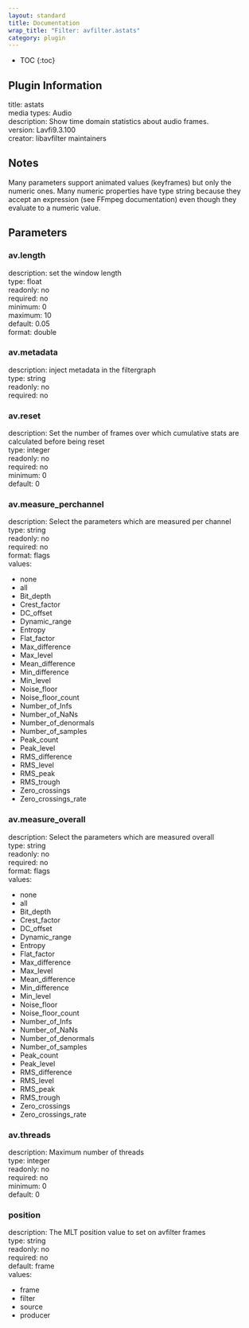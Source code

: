 ```yaml
---
layout: standard
title: Documentation
wrap_title: "Filter: avfilter.astats"
category: plugin
---
```

* TOC
{:toc}

## Plugin Information

title: astats  
media types:
Audio  
description: Show time domain statistics about audio frames.  
version: Lavfi9.3.100  
creator: libavfilter maintainers  

## Notes

Many parameters support animated values (keyframes) but only the numeric ones. Many numeric properties have type string because they accept an expression (see FFmpeg documentation) even though they evaluate to a numeric value.

## Parameters

### av.length

  
description:
set the window length  
type: float  
readonly: no  
required: no  
minimum: 0  
maximum: 10  
default: 0.05  
format: double  

### av.metadata

  
description:
inject metadata in the filtergraph  
type: string  
readonly: no  
required: no  

### av.reset

  
description:
Set the number of frames over which cumulative stats are calculated before being reset  
type: integer  
readonly: no  
required: no  
minimum: 0  
default: 0  

### av.measure_perchannel

  
description:
Select the parameters which are measured per channel  
type: string  
readonly: no  
required: no  
format: flags  
values:  

* none
* all
* Bit_depth
* Crest_factor
* DC_offset
* Dynamic_range
* Entropy
* Flat_factor
* Max_difference
* Max_level
* Mean_difference
* Min_difference
* Min_level
* Noise_floor
* Noise_floor_count
* Number_of_Infs
* Number_of_NaNs
* Number_of_denormals
* Number_of_samples
* Peak_count
* Peak_level
* RMS_difference
* RMS_level
* RMS_peak
* RMS_trough
* Zero_crossings
* Zero_crossings_rate

### av.measure_overall

  
description:
Select the parameters which are measured overall  
type: string  
readonly: no  
required: no  
format: flags  
values:  

* none
* all
* Bit_depth
* Crest_factor
* DC_offset
* Dynamic_range
* Entropy
* Flat_factor
* Max_difference
* Max_level
* Mean_difference
* Min_difference
* Min_level
* Noise_floor
* Noise_floor_count
* Number_of_Infs
* Number_of_NaNs
* Number_of_denormals
* Number_of_samples
* Peak_count
* Peak_level
* RMS_difference
* RMS_level
* RMS_peak
* RMS_trough
* Zero_crossings
* Zero_crossings_rate

### av.threads

  
description:
Maximum number of threads  
type: integer  
readonly: no  
required: no  
minimum: 0  
default: 0  

### position

  
description:
The MLT position value to set on avfilter frames  
type: string  
readonly: no  
required: no  
default: frame  
values:  

* frame
* filter
* source
* producer

